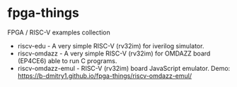 # fpga-things

FPGA / RISC-V examples collection

* riscv-edu - A very simple RISC-V (rv32im) for iverilog simulator.
* riscv-omdazz - A very simple RISC-V (rv32im) for OMDAZZ board (EP4CE6) able to run C programs.
* riscv-omdazz-emul - RISC-V (rv32im) board JavaScript emulator. Demo: https://b-dmitry1.github.io/fpga-things/riscv-omdazz-emul/
